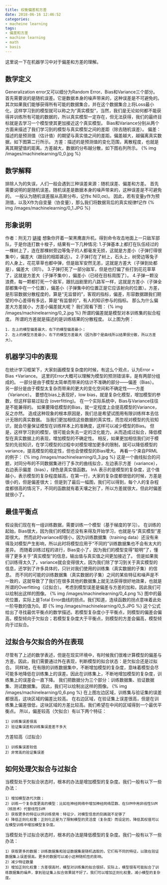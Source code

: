 ```yaml
---
title: 权衡偏差和方差
date: 2018-06-16 12:46:52
categories:
- macheine learning
tags:
- 偏差和方差
- machine learning
- math
- basis
---
```

这里说一下在机器学习中对于偏差和方差的理解。
<!-- more -->
## 数学定义
Generalization error又可以细分为Random Error、Bias和Variance三个部分。
首先需要说的是随机误差。它是数据本身的噪声带来的，这种误差是不可避免的。其次如果我们能够获得所有可能的数据集合，并在这个数据集合上将Loss最小化，这样学习到的模型就可以称之为“真实模型”，当然，我们是无论如何都不能获得并训练所有可能的数据的，所以真实模型一定存在，但无法获得，我们的最终目标就是去学习一个模型使其更加接近这个真实模型。
Bias和Variance分别从两个方面来描述了我们学习到的模型与真实模型之间的差距（除去随机误差）。
偏差：描述的是预测值（估计值）的期望与真实值之间的差距。偏差越大，越偏离真实数据，如下图第二行所示。
方差：描述的是预测值的变化范围，离散程度，也就是离其期望值的距离。方差越大，数据的分布越分散，如下图右列所示。
{% img /images/machinelearning/0_0.jpg %}
## 数学解释
排除人为的失误，人们一般会遇到三种误差来源：随机误差、偏差和方差。
首先需要说明的是随机误差。随机误差是数据本身的噪声带来的，这种误差是不可避免的。
一般认为随机误差服从高斯分布，记作ε N(0,σε)。
因此，若有变量y作为预测值，以及X作为自变量（协变量），那么我们将数据背后的真实规律f记作
{% img /images/machinelearning/0_1.JPG %}
## 形象说明
作者：刑无刀
[链接](https://www.zhihu.com/question/20448464/answer/24397161)
想象你开着一架黑鹰直升机，得到命令攻击地面上一只敌军部队，于是你连打数十梭子，结果有一下几种情况:
1.子弹基本上都打在队伍经过的一棵树上了，连在那棵树旁边等兔子的人都毫发无损，这就是方差小（子弹打得很集中），偏差大（跟目的相距甚远）。
2.子弹打在了树上，石头上，树旁边等兔子的人身上，花花草草也都中弹，但是敌军安然无恙，这就是方差大（子弹到处都是），偏差大（同1）。
3.子弹打死了一部分敌军，但是也打偏了些打到花花草草了，这就是方差大（子弹不集中），偏差小（已经在目标周围了）。
4.子弹一颗没浪费，每一颗都打死一个敌军，跟抗战剧里的八路军一样，这就是方差小（子弹全部都集中在一个位置），偏差小（子弹集中的位置正是它应该射向的位置）。方差，是形容数据分散程度的，算是“无监督的”，客观的指标，偏差，形容数据跟我们期望的中心差得有多远，算是“有监督的”，有人的知识参与的指标。
那么为什么偏差大方差就小，方差小偏差就大呢？
我们观看下图：
{% img /images/machinelearning/0_2.jpg %}
所谓的偏差就是模型对本训练集的拟合程度。
所谓的方差就是描述的是训练结果的分散程度。
以上图为例：

	1. 左上的模型偏差最大，右下的模型偏差最小；
	2. 左上的模型方差最小，右下的模型方差最大（因为那个是曲线所以结果很分散，所以方差大）。

## 机器学习中的表现
在统计学习框架下，大家刻画模型复杂度的时候，有这么个观点，认为Error = Bias +Variance。
这里的Error大概可以理解为模型的预测错误率，是有两部分组成的。
一部分是由于模型太简单而带来的估计不准确的部分——偏差（Bias）。
另一部分是由于模型太复杂而带来的更大的变化空间和不确定性——方差（Variance）。
要想在bias上表现好，low bias，就是复杂化模型，增加模型的参数，但这样容易过拟合 (overfitting)。
在一个实际系统中，Bias与Variance往往是不能兼得的。
如果要降低模型的Bias，就一定程度上会提高模型的Variance，反之亦然。
造成这种现象的根本原因是，我们总是希望试图用有限训练样本去估计无限的真实数据。
当我们更加相信这些数据的真实性，而忽视对模型的先验知识，就会尽量保证模型在训练样本上的准确度，这样可以减少模型的Bias。
但是，这样学习到的模型，很可能会失去一定的泛化能力，从而造成过拟合，降低模型在真实数据上的表现，增加模型的不确定性。
相反，如果更加相信我们对于模型的先验知识，在学习模型的过程中对模型增加更多的限制，就可以降低模型的variance，提高模型的稳定性，但也会使模型的Bias增大。
再看一个来自PRML的例子：
{% img /images/machinelearning/0_3.jpg %}
这是一个曲线拟合的问题，对同分布的不同数据集进行了多次的曲线拟合，左边表示方差（variance），右边表示偏差（bias），绿色是真实值函数。
lnλ 表示的是模型的复杂度，这个值越小，表示模型的复杂程度越高，在第一行，大家的复杂度都很低的时候，方差是很小的，但是偏差很大；
但是到了最后一幅图，我们可以得到，每个人的复杂程度都很高的情况下，不同的函数就有着天壤之别了，所以方差就很大，但此时偏差就很小了。
## 最佳平衡点
假设我们现在有一组训练数据，需要训练一个模型（基于梯度的学习）。
在训练的起始，Bias很大，因为我们的模型还没有来得及开始学习，也就是与“真实模型”差距很大。
然而此时variance却很小，因为训练数据集（training data）还没有来得及对模型产生影响，所以此时将模型应用于“不同的”训练数据集也不会有太大的差异。
而随着训练过程的进行，Bias变小了，因为我们的模型变得“聪明”了，懂得了更多关于“真实模型”的信息，输出值与真实值之间更加接近了。
但是如果我们训练得太久了，variance就会变得很大，因为我们除了学习到关于真实模型的信息，还学到了许多具体的，只针对我们使用的训练集（真实数据的子集）的信息。
而不同的可能的训练数据集（真实数据的子集）之间的某些特征和噪声是不一致的，这就导致了了我们在很多其他的数据集上就无法获得很好地效果，也就是所谓的Overfitting（过拟合）。
考虑到模型误差是偏差与方差的加和，因此我们可以绘制出这样的图像。
{% img /images/machinelearning/0_4.png %}
图中的最优位置，实际上是Total Error曲线的拐点。我们知道，连续函数的拐点意味着此处一阶导数的值为0。即
{% img /images/machinelearning/0_5.JPG %}
这个公式给出了寻找最优平衡点的数学描述。若模型复杂度小于平衡点，则模型的偏差会偏高，模型倾向于欠拟合；若模型复杂度大于平衡点，则模型的方差会偏高，模型倾向于过拟合。
## 过拟合与欠拟合的外在表现
尽管有了上述的数学表述，但是在现实环境中，有时候我们很难计算模型的偏差与方差。因此，我们需要通过外在表现，判断模型的拟合状态：是欠拟合还是过拟合。
同样地，在有限的训练数据集中，不断增加模型的复杂度，意味着模型会尽可能多地降低在训练集上的误差。因此在训练集上，不断地增加模型的复杂度，训练集上的误差会一直下降。
我们把数据分为三个部分：训练数据集、验证数据集、测试数据集。
因此，我们可以绘制出这样的图像。
{% img /images/machinelearning/0_6.png %}
在上图左边区域，训练集与验证集的误差都很高，这块区域的偏差比较高。
在右边区域，在验证集上误差很高，但是在训练集上偏差很低，这块区域的方差比较高。我们希望在中间的区域得到一个最优平衡点。
所以，偏差较高（欠拟合）有以下两个特征：

	1）训练集误差很高
	2）验证集误差和训练集误差差不多大

方差较高（过拟合）

	1）训练集误差较低
	2）非常高的验证集误差

##  如何处理欠拟合与过拟合
当模型处于欠拟合状态时，根本的办法是增加模型的复杂度。我们一般有以下一些办法：

	1）增加模型迭代次数；
	2）训练一个复杂度更高的模型：比如在神经网络中增加神经网络层数、在SVM中用非线性SVM（核技术）代替线性SVM
	3）获取更多的特征以供训练使用：特征少，对模型信息的刻画就不足够了
	4）降低正则化权重：正则化正是为了限制模型的灵活度（复杂度）而设定的，降低其权值可以在模型训练中增加模型复杂度。

当模型处于过拟合状态时，根本的办法是降低模型的复杂度。我们一般有以下一些办法：

	1）获取更多的数据：训练数据集和验证数据集是随机选取的，它们有不同的特征，以致在验证数据集上误差很高。更多的数据可以减小这种随机性的影响。
	2）减少特征数量
	3）增加正则化权重：方差很高时，模型对训练集的拟合很好。实际上，模型很有可能拟合了训练数据集的噪声，拿到验证集上拟合效果就不好了。我们可以增加正则化权重，减小模型的复杂度。


	
